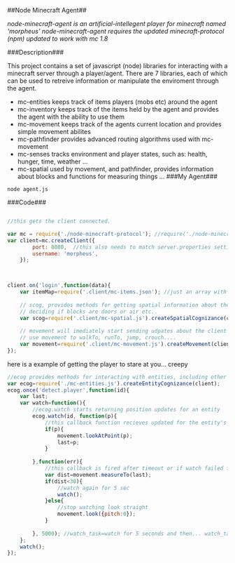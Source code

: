 ##Node Minecraft Agent##

*node-minecraft-agent is an artificial-intellegent player for minecraft named 'morpheus'*
*node-minecraft-agent requires the updated minecraft-protocol (npm) updated to work with mc 1.8*


###Description###

This project contains a set of javascript (node) libraries for interacting with a minecraft server through a
player/agent. There are 7 libraries, each of which can be used to retreive information or manipulate the enviroment 
through the agent. 

- mc-entities keeps track of items players (mobs etc) around the agent
- mc-inventory keeps track of the items held by the agent and provides the agent with the ability to use them
- mc-movement keeps track of the agents current location and provides simple movement abilites
- mc-pathfinder provides advanced routing algorithms used with mc-movement 
- mc-senses tracks environment and player states, such as: health, hunger, time, weather ...
- mc-spatial used by movement, and pathfinder, provides information about blocks and functions for measuring things ...
###My Agent###

```terminal
node agent.js
```

###Code###

```js

//this gets the client connected. 

var mc = require('./node-minecraft-protocol'); //require('./node-minecraft-protocol/sub/folders/to/index.js')
var client=mc.createClient({
		port: 8080,  //this also needs to match server.properties setting: server-port   
		username: 'morpheus',
	});
	
```




```js

client.on('login',function(data){
	var itemMap=require('.client/mc-items.json'); //just an array with id's codes, and names of items
	
	// scog, provides methods for getting spatial information about the world. uses itemMap for 
	// deciding if blocks are doors or air etc..
	var scog=require('.client/mc-spatial.js').createSpatialCognizance(client, itemMap);
	
	// movement will imediately start sending udpates about the client's position. 
	// use movement to walkTo, runTo, jump, crouch....
	var movement=require('.client/mc-movement.js').createMovement(client, scog);
});	
```
	

here is a example of getting the player to stare at you... creepy

```js
//ecog provides methods for interacting with entities, including other players
var ecog=require('./mc-entities.js').createEntityCognizance(client);
ecog.once('detect.player',function(id){
	var last;
	var watch=function(){
		//ecog.watch starts returning position updates for an entity
		ecog.watch(id, function(p){
			//this callback function recieves updated for the entity's position
			if(p){
				movement.lookAtPoint(p);
				last=p;
			}
					
		},function(err){
			//this callback is fired after timeout or if watch failed for somereason.		
			var dist=movement.measureTo(last);
			if(dist<30){
				//watch again for 5 sec
				watch();
			}else{
				//stop watching look straight
				movement.look({pitch:0});
			}
					
		}, 5000); //watch_task=watch for 5 seconds and then... watch_task ...
	};
	watch();
});

```
